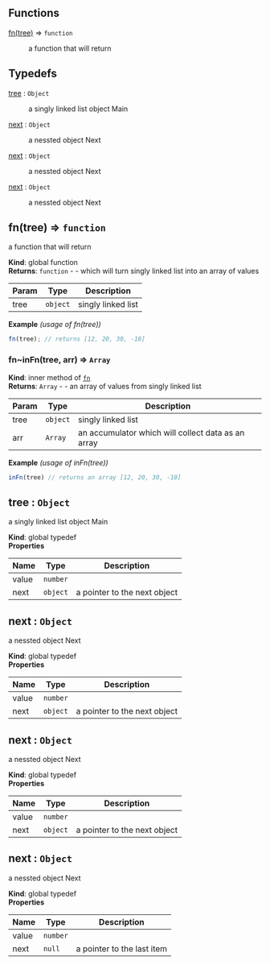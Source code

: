 ## Functions

<dl>
<dt><a href="#fn">fn(tree)</a> ⇒ <code>function</code></dt>
<dd><p>a function that will return</p>
</dd>
</dl>

## Typedefs

<dl>
<dt><a href="#tree">tree</a> : <code>Object</code></dt>
<dd><p>a singly linked list object Main</p>
</dd>
<dt><a href="#next">next</a> : <code>Object</code></dt>
<dd><p>a nessted object Next</p>
</dd>
<dt><a href="#next">next</a> : <code>Object</code></dt>
<dd><p>a nessted object Next</p>
</dd>
<dt><a href="#next">next</a> : <code>Object</code></dt>
<dd><p>a nessted object Next</p>
</dd>
</dl>

<a name="fn"></a>

## fn(tree) ⇒ <code>function</code>
a function that will return

**Kind**: global function  
**Returns**: <code>function</code> - - which will turn singly linked list into an array of values  

| Param | Type | Description |
| --- | --- | --- |
| tree | <code>object</code> | singly linked list |

**Example** *(usage of fn(tree))*  
```js
fn(tree); // returns [12, 20, 30, -10]
```
<a name="fn..inFn"></a>

### fn~inFn(tree, arr) ⇒ <code>Array</code>
**Kind**: inner method of [<code>fn</code>](#fn)  
**Returns**: <code>Array</code> - - an array of values from singly linked list  

| Param | Type | Description |
| --- | --- | --- |
| tree | <code>object</code> | singly linked list |
| arr | <code>Array</code> | an accumulator which will collect data as an array |

**Example** *(usage of inFn(tree))*  
```js
inFn(tree) // returns an array [12, 20, 30, -10]
```
<a name="tree"></a>

## tree : <code>Object</code>
a singly linked list object Main

**Kind**: global typedef  
**Properties**

| Name | Type | Description |
| --- | --- | --- |
| value | <code>number</code> |  |
| next | <code>object</code> | a pointer to the next object |

<a name="next"></a>

## next : <code>Object</code>
a nessted object Next

**Kind**: global typedef  
**Properties**

| Name | Type | Description |
| --- | --- | --- |
| value | <code>number</code> |  |
| next | <code>object</code> | a pointer to the next object |

<a name="next"></a>

## next : <code>Object</code>
a nessted object Next

**Kind**: global typedef  
**Properties**

| Name | Type | Description |
| --- | --- | --- |
| value | <code>number</code> |  |
| next | <code>object</code> | a pointer to the next object |

<a name="next"></a>

## next : <code>Object</code>
a nessted object Next

**Kind**: global typedef  
**Properties**

| Name | Type | Description |
| --- | --- | --- |
| value | <code>number</code> |  |
| next | <code>null</code> | a pointer to the last item |

